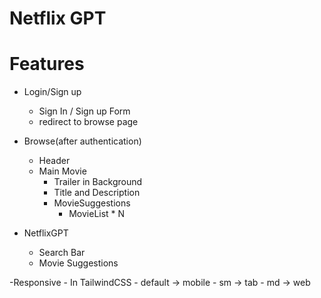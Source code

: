 # Netflix GPT

# Features
- Login/Sign up
    - Sign In / Sign up Form
    - redirect to browse page

- Browse(after authentication)
    - Header
    - Main Movie
        - Trailer in Background
        - Title and Description
        - MovieSuggestions
            - MovieList * N

- NetflixGPT
    - Search Bar
    - Movie Suggestions

-Responsive
    - In TailwindCSS
        - default -> mobile
        - sm -> tab
        - md -> web